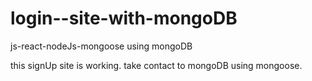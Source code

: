 # login--site-with-mongoDB
js-react-nodeJs-mongoose using mongoDB

this signUp site is working. take contact to mongoDB using mongoose.




